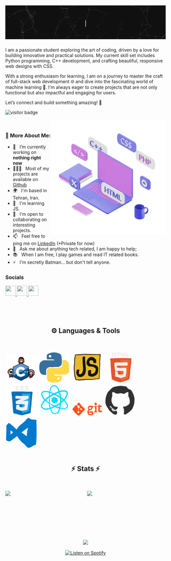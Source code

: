 <h1 align="center">
<img src="https://github.com/0xParsaForge/0xParsaForge/blob/main/images/0xParsaForge.gif">
</h1>

I am a passionate student exploring the art of coding, driven by a love for building innovative and practical solutions. My current skill set includes Python programming, C++ development, and crafting beautiful, responsive web designs with CSS.

With a strong enthusiasm for learning, I am on a journey to master the craft of full-stack web development 🌐 and dive into the fascinating world of machine learning 🤖. I'm always eager to create projects that are not only functional but also impactful and engaging for users.

Let’s connect and build something amazing! 🚀


![visitor badge](https://visitor-badge.laobi.icu/badge?page_id=0xParsaForge.0xParsaForge&left_color=grey&right_color=green) 

<img align="right" alt="GIF" src="https://github.com/0xParsaForge/0xParsaForge/blob/main/images/Web%20Development%20C%20Sticker%20by%20Putti%20Apps.gif" width="360px"/>
  <br>
  
### 🧐 More About Me:

- 🔭 &nbsp; I’m currently working on **nothing right now** 
- 👨🏻‍💻 &nbsp; Most of my projects are available on [Github](https://github.com/0xParsaForge?tab=repositories)
- 🌍 &nbsp;  I'm based in Tehran, Iran.
- 🧠  &nbsp; I'm learning JS.
- 🤝 &nbsp; I'm open to collaborating on interesting projects.
- 📫 &nbsp; Feel free to ping me on [LinkedIn]() (*Private for now)
- 💬 &nbsp; Ask me about anything tech related, I am happy to help;
- 📚 &nbsp; When I am free, I play games and read IT related books.
- ⚡ &nbsp; I'm secretly Batman... but don't tell anyone.



### Socials

<p align="left"> <a href="https://discord.com/users/im.zenitsu" target="_blank" rel="noreferrer"> <picture> <source media="(prefers-color-scheme: dark)" srcset="https://raw.githubusercontent.com/danielcranney/readme-generator/main/public/icons/socials/discord-dark.svg" /> <source media="(prefers-color-scheme: light)" srcset="https://raw.githubusercontent.com/danielcranney/readme-generator/main/public/icons/socials/discord.svg" /> <img src="https://raw.githubusercontent.com/danielcranney/readme-generator/main/public/icons/socials/discord.svg" width="32" height="32" /> </picture> </a> <a href="https://github.com/0xParsaForge" target="_blank" rel="noreferrer"> <picture> <source media="(prefers-color-scheme: dark)" srcset="https://raw.githubusercontent.com/danielcranney/readme-generator/main/public/icons/socials/github-dark.svg" /> <source media="(prefers-color-scheme: light)" srcset="https://raw.githubusercontent.com/danielcranney/readme-generator/main/public/icons/socials/github.svg" /> <img src="https://raw.githubusercontent.com/danielcranney/readme-generator/main/public/icons/socials/github.svg" width="32" height="32" /> </picture> </a> <a href="https://www.instagram.com/0xparsaforge" target="_blank" rel="noreferrer"> <picture> <source media="(prefers-color-scheme: dark)" srcset="https://raw.githubusercontent.com/danielcranney/readme-generator/main/public/icons/socials/instagram-dark.svg" /> <source media="(prefers-color-scheme: light)" srcset="https://raw.githubusercontent.com/danielcranney/readme-generator/main/public/icons/socials/instagram.svg" /> <img src="https://raw.githubusercontent.com/danielcranney/readme-generator/main/public/icons/socials/instagram.svg" width="32" height="32" /> </picture> </a> </p>


<br><br><br>

<h2 align="center"> ⚙️ Languages & Tools </h2>
<br><br>
<div align=left>
<img style="width: 100px" style="hieght: 100px" src="https://github.com/0xParsaForge/0xParsaForge/blob/main/images/C++.gif">
<img style="width: 100px" style="hieght: 100px" src="https://github.com/0xParsaForge/0xParsaForge/blob/main/images/Python.gif">
<img style="width: 100px" style="hieght: 100px" src="https://github.com/0xParsaForge/0xParsaForge/blob/main/images/React%20Js%20Sticker%20by%20EscuelaDevRock.gif">
<img style="width: 100px" style="hieght: 100px" src="https://github.com/0xParsaForge/0xParsaForge/blob/main/images/Js%20Html%20Sticker%20by%20codearock.gif">
<img style="width: 100px" style="hieght: 100px" src="https://github.com/0xParsaForge/0xParsaForge/blob/main/images/Style%20Css%20Sticker%20by%20codearock.gif">
<img style="width: 100px" style="hieght: 100px" src="https://github.com/0xParsaForge/0xParsaForge/blob/main/images/React%20Js%20Sticker%20by%20codearock.gif">
<img style="width: 100px" style="hieght: 100px" src="https://github.com/0xParsaForge/0xParsaForge/blob/main/images/Code%20Coding%20Sticker%20by%20EscuelaDevRock.gif">
<img style="width: 100px" style="hieght: 100px" src="https://github.com/0xParsaForge/0xParsaForge/blob/main/images/Githube.gif">
<img style="width: 100px" style="hieght: 100px" src="https://github.com/0xParsaForge/0xParsaForge/blob/main/images/VSCode.gif">
</div>
</br>

<h2 align="center">⚡ Stats ⚡</h2>
<br>
<p align=center>
  <div align=center>
    <a href="https://github.com/anuraghazra/github-readme-stats">
      <img style="width: 45%" align="left" src="https://github-readme-stats.vercel.app/api?username=0xParsaForge&theme=react&show_icons=true&hide_border=true&count_private=true" />
    </a>
    <a href="https://github.com/anuraghazra/github-readme-stats" title="Go to Source">
      <img align="right" style="width: 49%" src="https://github-readme-stats.vercel.app/api/top-langs/?username=0xParsaForge&theme=react&show_icons=true&hide_border=true&layout=compact&count_private=true" />
    </a>
  </div>
<br><br><br>
<br><Br><br>
<br><br><br>


<div align="center">
  <a href="https://open.spotify.com/playlist/5PuzQzuPOhBiVpr3SQKlX5">
    <img src="[https://pl.scdn.co/images/pl/default/6bc03b8b7b2d3b75b4e0d6980aa28f0e5ff2b20e](https://open.spotify.com/playlist/5PuzQzuPOhBiVpr3SQKlX5?si=qNe9IzMbSciOJZNYOB3rPg)" width="400">
  </a>
  
  [![Listen on Spotify](https://img.shields.io/badge/SPOTIFY-PLAY-1DB954?style=for-the-badge&logo=spotify&logoColor=white)](https://open.spotify.com/playlist/5PuzQzuPOhBiVpr3SQKlX5)
</div>

